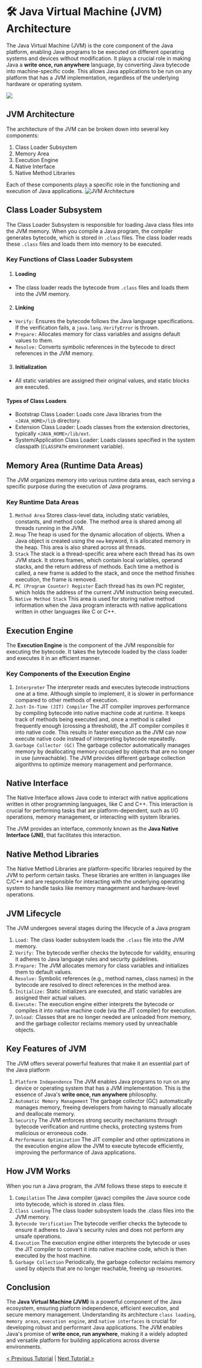 # 🛠️ Java Virtual Machine (JVM) Architecture
The Java Virtual Machine (JVM) is the core component of the Java platform, enabling Java programs to be executed on different operating systems and devices without modification. It plays a crucial role in making Java a **write once, run anywhere** language, by converting Java bytecode into machine-specific code. This allows Java applications to be run on any platform that has a JVM implementation, regardless of the underlying hardware or operating system.

[![](https://markdown-videos-api.jorgenkh.no/youtube/MxVJct7hg1w)](https://youtu.be/MxVJct7hg1w)

## JVM Architecture
The architecture of the JVM can be broken down into several key components:
1. Class Loader Subsystem
2. Memory Area
3. Execution Engine
4. Native Interface
5. Native Method Libraries

Each of these components plays a specific role in the functioning and execution of Java applications.
![JVM Architecture](https://github.com/nakulmitra/java-tutorial/blob/master/architecture/jvm-architecture/JVMArchitecture.png)

## Class Loader Subsystem
The Class Loader Subsystem is responsible for loading Java class files into the JVM memory. When you compile a Java program, the compiler generates bytecode, which is stored in `.class` files. The class loader reads these `.class` files and loads them into memory to be executed.

### Key Functions of Class Loader Subsystem
1. #### Loading
* The class loader reads the bytecode from `.class` files and loads them into the JVM memory.
2. #### Linking
* `Verify:` Ensures the bytecode follows the Java language specifications. If the verification fails, a `java.lang.VerifyError` is thrown.
* `Prepare:` Allocates memory for class variables and assigns default values to them.
* `Resolve:` Converts symbolic references in the bytecode to direct references in the JVM memory.
3. #### Initialization
* All static variables are assigned their original values, and static blocks are executed.

#### Types of Class Loaders
* Bootstrap Class Loader: Loads core Java libraries from the `<JAVA_HOME>/lib` directory.
* Extension Class Loader: Loads classes from the extension directories, typically `<JAVA_HOME>/lib/ext`.
* System/Application Class Loader: Loads classes specified in the system classpath (`CLASSPATH` environment variable).

## Memory Area (Runtime Data Areas)
The JVM organizes memory into various runtime data areas, each serving a specific purpose during the execution of Java programs.

### Key Runtime Data Areas
1. `Method Area` Stores class-level data, including static variables, constants, and method code. The method area is shared among all threads running in the JVM.
2. `Heap` The heap is used for the dynamic allocation of objects. When a Java object is created using the `new` keyword, it is allocated memory in the heap. This area is also shared across all threads.
3. `Stack` The stack is a thread-specific area where each thread has its own JVM stack. It stores frames, which contain local variables, operand stacks, and the return address of methods. Each time a method is called, a new frame is added to the stack, and once the method finishes execution, the frame is removed.
4. `PC (Program Counter) Register` Each thread has its own PC register, which holds the address of the current JVM instruction being executed.
5. `Native Method Stack` This area is used for storing native method information when the Java program interacts with native applications written in other languages like C or C++.

## Execution Engine
The **Execution Engine** is the component of the JVM responsible for executing the bytecode. It takes the bytecode loaded by the class loader and executes it in an efficient manner.

### Key Components of the Execution Engine
1. `Interpreter` The interpreter reads and executes bytecode instructions one at a time. Although simple to implement, it is slower in performance compared to other methods of execution.
2. `Just-In-Time (JIT) Compiler` The JIT compiler improves performance by compiling bytecode into native machine code at runtime. It keeps track of methods being executed and, once a method is called frequently enough (crossing a threshold), the JIT compiler compiles it into native code. This results in faster execution as the JVM can now execute native code instead of interpreting bytecode repeatedly.
3. `Garbage Collector (GC)` The garbage collector automatically manages memory by deallocating memory occupied by objects that are no longer in use (unreachable). The JVM provides different garbage collection algorithms to optimize memory management and performance.

## Native Interface
The Native Interface allows Java code to interact with native applications written in other programming languages, like C and C++. This interaction is crucial for performing tasks that are platform-dependent, such as I/O operations, memory management, or interacting with system libraries.

The JVM provides an interface, commonly known as the **Java Native Interface (JNI)**, that facilitates this interaction.

## Native Method Libraries
The Native Method Libraries are platform-specific libraries required by the JVM to perform certain tasks. These libraries are written in languages like C/C++ and are responsible for interacting with the underlying operating system to handle tasks like memory management and hardware-level operations.

## JVM Lifecycle
The JVM undergoes several stages during the lifecycle of a Java program
1. `Load:` The class loader subsystem loads the `.class` file into the JVM memory.
2. `Verify:` The bytecode verifier checks the bytecode for validity, ensuring it adheres to Java language rules and security guidelines.
3. `Prepare:` The JVM allocates memory for class variables and initializes them to default values.
4. `Resolve:` Symbolic references (e.g., method names, class names) in the bytecode are resolved to direct references in the method area.
5. `Initialize:` Static initializers are executed, and static variables are assigned their actual values.
6. `Execute:` The execution engine either interprets the bytecode or compiles it into native machine code (via the JIT compiler) for execution.
7. `Unload:` Classes that are no longer needed are unloaded from memory, and the garbage collector reclaims memory used by unreachable objects.

## Key Features of JVM
The JVM offers several powerful features that make it an essential part of the Java platform
1. `Platform Independence` The JVM enables Java programs to run on any device or operating system that has a JVM implementation. This is the essence of Java's **write once, run anywhere** philosophy.
2. `Automatic Memory Management` The garbage collector (GC) automatically manages memory, freeing developers from having to manually allocate and deallocate memory.
3. `Security` The JVM enforces strong security mechanisms through bytecode verification and runtime checks, protecting systems from malicious or erroneous code.
4. `Performance Optimization` The JIT compiler and other optimizations in the execution engine allow the JVM to execute bytecode efficiently, improving the performance of Java applications.

## How JVM Works
When you run a Java program, the JVM follows these steps to execute it
1. `Compilation` The Java compiler (javac) compiles the Java source code into bytecode, which is stored in .class files.
2. `Class Loading` The class loader subsystem loads the .class files into the JVM memory.
3. `Bytecode Verification` The bytecode verifier checks the bytecode to ensure it adheres to Java's security rules and does not perform any unsafe operations.
4. `Execution` The execution engine either interprets the bytecode or uses the JIT compiler to convert it into native machine code, which is then executed by the host machine.
5. `Garbage Collection` Periodically, the garbage collector reclaims memory used by objects that are no longer reachable, freeing up resources.

## Conclusion
The **Java Virtual Machine (JVM)** is a powerful component of the Java ecosystem, ensuring platform independence, efficient execution, and secure memory management. Understanding its architecture `class loading`, `memory areas`, `execution engine`, and `native interfaces` is crucial for developing robust and performant Java applications. The JVM enables Java's promise of **write once, run anywhere**, making it a widely adopted and versatile platform for building applications across diverse environments.

[< Previous Tutorial](https://github.com/nakulmitra/java-tutorial/blob/master/introduction-to-java/JavaBenefits.md) | [Next Tutorial >](https://github.com/nakulmitra/java-tutorial/blob/master/architecture/jdk-jre-jvm/JDKvsJREvsJVM.md)
